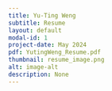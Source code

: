 ```yaml
---
title: Yu-Ting Weng
subtitle: Resume
layout: default
modal-id: 1
project-date: May 2024
pdf: YutingWeng_Resume.pdf
thumbnail: resume_image.png
alt: image-alt
description: None
---
```

